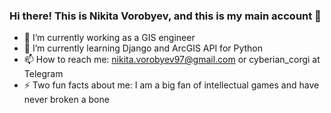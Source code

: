 ### Hi there! This is Nikita Vorobyev, and this is my main account 👋


- 🔭 I’m currently working as a GIS engineer
- 🌱 I’m currently learning Django and ArcGIS API for Python
- 📫 How to reach me: nikita.vorobyev97@gmail.com or cyberian_corgi at Telegram
- ⚡ Two fun facts about me: I am a big fan of intellectual games and have never broken a bone
